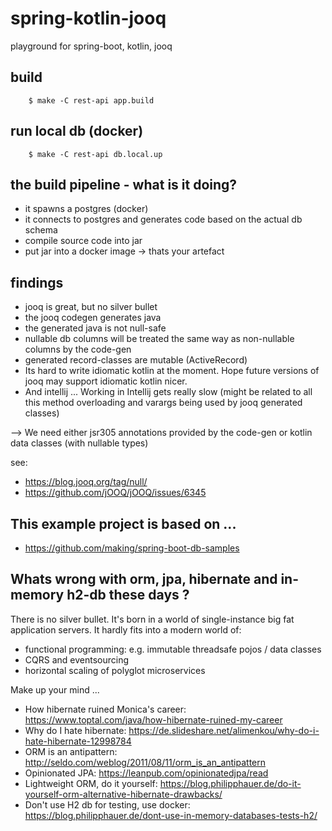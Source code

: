 # spring-kotlin-jooq
playground for spring-boot, kotlin, jooq

## build

```
    $ make -C rest-api app.build

```

## run local db (docker)

```
    $ make -C rest-api db.local.up

```


## the build pipeline - what is it doing?

- it spawns a postgres (docker)
- it connects to postgres and generates code based on the actual db schema
- compile source code into jar
- put jar into a docker image -> thats your artefact


## findings

- jooq is great, but no silver bullet
- the jooq codegen generates java
- the generated java is not null-safe
- nullable db columns will be treated the same way as non-nullable columns by the code-gen
- generated record-classes are mutable (ActiveRecord)
- Its hard to write idiomatic kotlin at the moment. Hope future versions of jooq may support idiomatic kotlin nicer.
- And intellij ... Working in Intellij gets really slow (might be related to all this method overloading and varargs being used by jooq generated classes)

--> We need either jsr305 annotations provided by the code-gen or kotlin data classes (with nullable types)

see: 
- https://blog.jooq.org/tag/null/
- https://github.com/jOOQ/jOOQ/issues/6345


## This example project is based on ...
- https://github.com/making/spring-boot-db-samples

## Whats wrong with orm, jpa, hibernate and in-memory h2-db these days ?

There is no silver bullet. 
It's born in a world of single-instance big fat application servers.
It hardly fits into a modern world of:

- functional programming: e.g. immutable threadsafe pojos / data classes 
- CQRS and eventsourcing
- horizontal scaling of polyglot microservices

Make up your mind ...

- How hibernate ruined Monica's career: https://www.toptal.com/java/how-hibernate-ruined-my-career
- Why do I hate hibernate: https://de.slideshare.net/alimenkou/why-do-i-hate-hibernate-12998784
- ORM is an antipattern: http://seldo.com/weblog/2011/08/11/orm_is_an_antipattern
- Opinionated JPA: https://leanpub.com/opinionatedjpa/read
- Lightweight ORM, do it yourself: https://blog.philipphauer.de/do-it-yourself-orm-alternative-hibernate-drawbacks/
- Don't use H2 db for testing, use docker: https://blog.philipphauer.de/dont-use-in-memory-databases-tests-h2/

